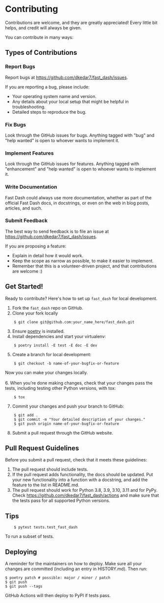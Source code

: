 # Contributing

Contributions are welcome, and they are greatly appreciated! Every little bit
helps, and credit will always be given.

You can contribute in many ways:

## Types of Contributions

### Report Bugs

Report bugs at https://github.com/dkedar7/fast_dash/issues.

If you are reporting a bug, please include:

* Your operating system name and version.
* Any details about your local setup that might be helpful in troubleshooting.
* Detailed steps to reproduce the bug.

### Fix Bugs

Look through the GitHub issues for bugs. Anything tagged with "bug" and "help
wanted" is open to whoever wants to implement it.

### Implement Features

Look through the GitHub issues for features. Anything tagged with "enhancement"
and "help wanted" is open to whoever wants to implement it.

### Write Documentation

Fast Dash could always use more documentation, whether as part of the
official Fast Dash docs, in docstrings, or even on the web in blog posts,
articles, and such.

### Submit Feedback

The best way to send feedback is to file an issue at https://github.com/dkedar7/fast_dash/issues.

If you are proposing a feature:

* Explain in detail how it would work.
* Keep the scope as narrow as possible, to make it easier to implement.
* Remember that this is a volunteer-driven project, and that contributions
  are welcome :)

## Get Started!

Ready to contribute? Here's how to set up `fast_dash` for local development.

1. Fork the `fast_dash` repo on GitHub.
2. Clone your fork locally
```
    $ git clone git@github.com:your_name_here/fast_dash.git
```
3. Ensure [poetry](https://python-poetry.org/docs/) is installed.
4. Install dependencies and start your virtualenv:

```
    $ poetry install -E test -E doc -E dev
```
5. Create a branch for local development:
```
    $ git checkout -b name-of-your-bugfix-or-feature
```
   Now you can make your changes locally. <br><br>
6. When you're done making changes, check that your changes pass the
   tests, including testing other Python versions, with tox:
```
    $ tox
```
7. Commit your changes and push your branch to GitHub:
```
    $ git add .
    $ git commit -m "Your detailed description of your changes."
    $ git push origin name-of-your-bugfix-or-feature
```
8. Submit a pull request through the GitHub website.

## Pull Request Guidelines

Before you submit a pull request, check that it meets these guidelines:

1. The pull request should include tests.
2. If the pull request adds functionality, the docs should be updated. Put
   your new functionality into a function with a docstring, and add the
   feature to the list in README.md.
3. The pull request should work for Python 3.8, 3.9, 3.10, 3.11 and for PyPy. Check
   https://github.com/dkedar7/fast_dash/actions
   and make sure that the tests pass for all supported Python versions.

## Tips

```
    $ pytest tests.test_fast_dash
```
To run a subset of tests.


## Deploying

A reminder for the maintainers on how to deploy.
Make sure all your changes are committed (including an entry in HISTORY.md).
Then run:

```
$ poetry patch # possible: major / minor / patch
$ git push
$ git push --tags
```

GitHub Actions will then deploy to PyPI if tests pass.